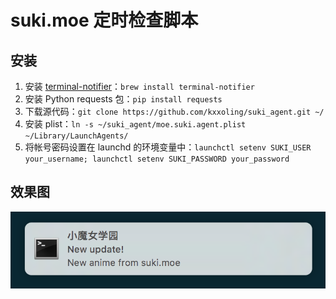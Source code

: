 # suki.moe 定时检查脚本

## 安装

1. 安装 [terminal-notifier][terminal-notifier]：``brew install terminal-notifier``
2. 安装 Python requests 包：``pip install requests``
3. 下载源代码：``git clone https://github.com/kxxoling/suki_agent.git ~/``
4. 安装 plist：``ln -s ~/suki_agent/moe.suki.agent.plist  ~/Library/LaunchAgents/``
5. 将帐号密码设置在 launchd 的环境变量中：``launchctl setenv SUKI_USER your_username; launchctl setenv SUKI_PASSWORD your_password``

[terminal-notifier]: https://github.com/julienXX/terminal-notifier

## 效果图

![](assets/notifier.png)

